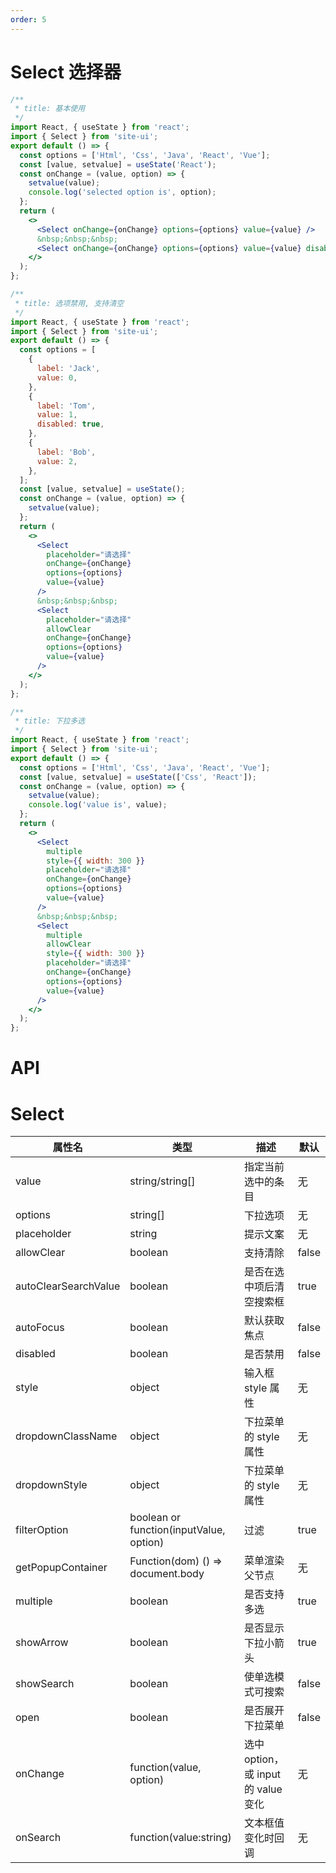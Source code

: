 ```yaml
---
order: 5
---
```


# Select 选择器

```jsx
/**
 * title: 基本使用
 */
import React, { useState } from 'react';
import { Select } from 'site-ui';
export default () => {
  const options = ['Html', 'Css', 'Java', 'React', 'Vue'];
  const [value, setvalue] = useState('React');
  const onChange = (value, option) => {
    setvalue(value);
    console.log('selected option is', option);
  };
  return (
    <>
      <Select onChange={onChange} options={options} value={value} />
      &nbsp;&nbsp;&nbsp;
      <Select onChange={onChange} options={options} value={value} disabled />
    </>
  );
};
```

```jsx
/**
 * title: 选项禁用, 支持清空
 */
import React, { useState } from 'react';
import { Select } from 'site-ui';
export default () => {
  const options = [
    {
      label: 'Jack',
      value: 0,
    },
    {
      label: 'Tom',
      value: 1,
      disabled: true,
    },
    {
      label: 'Bob',
      value: 2,
    },
  ];
  const [value, setvalue] = useState();
  const onChange = (value, option) => {
    setvalue(value);
  };
  return (
    <>
      <Select
        placeholder="请选择"
        onChange={onChange}
        options={options}
        value={value}
      />
      &nbsp;&nbsp;&nbsp;
      <Select
        placeholder="请选择"
        allowClear
        onChange={onChange}
        options={options}
        value={value}
      />
    </>
  );
};
```

```jsx
/**
 * title: 下拉多选
 */
import React, { useState } from 'react';
import { Select } from 'site-ui';
export default () => {
  const options = ['Html', 'Css', 'Java', 'React', 'Vue'];
  const [value, setvalue] = useState(['Css', 'React']);
  const onChange = (value, option) => {
    setvalue(value);
    console.log('value is', value);
  };
  return (
    <>
      <Select
        multiple
        style={{ width: 300 }}
        placeholder="请选择"
        onChange={onChange}
        options={options}
        value={value}
      />
      &nbsp;&nbsp;&nbsp;
      <Select
        multiple
        allowClear
        style={{ width: 300 }}
        placeholder="请选择"
        onChange={onChange}
        options={options}
        value={value}
      />
    </>
  );
};
```

# API

# Select

| **属性名**           | **类型**                                | **描述**                            | **默认** |
| -------------------- | --------------------------------------- | ----------------------------------- | -------- |
| value                | string/string[]                         | 指定当前选中的条目                  | 无       |
| options              | string[]                                | 下拉选项                            | 无       |
| placeholder          | string                                  | 提示文案                            | 无       |
| allowClear           | boolean                                 | 支持清除                            | false    |
| autoClearSearchValue | boolean                                 | 是否在选中项后清空搜索框            | true     |
| autoFocus            | boolean                                 | 默认获取焦点                        | false    |
| disabled             | boolean                                 | 是否禁用                            | false    |
| style                | object                                  | 输入框 style 属性                   | 无       |
| dropdownClassName    | object                                  | 下拉菜单的 style 属性               | 无       |
| dropdownStyle        | object                                  | 下拉菜单的 style 属性               | 无       |
| filterOption         | boolean or function(inputValue, option) | 过滤                                | true     |
| getPopupContainer    | Function(dom) () => document.body       | 菜单渲染父节点                      | 无       |
| multiple             | boolean                                 | 是否支持多选                        | true     |
| showArrow            | boolean                                 | 是否显示下拉小箭头                  | true     |
| showSearch           | boolean                                 | 使单选模式可搜索                    | false    |
| open                 | boolean                                 | 是否展开下拉菜单                    | false    |
| onChange             | function(value, option)                 | 选中 option，或 input 的 value 变化 | 无       |
| onSearch             | function(value:string)                  | 文本框值变化时回调                  | 无       |

